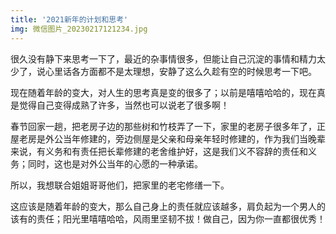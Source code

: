 ```yaml
---
title: '2021新年的计划和思考'
img: 微信图片_20230217121234.jpg
---
```


很久没有静下来思考一下了，最近的杂事情很多，但能让自己沉淀的事情和精力太少了，说心里话各方面都不是太理想，安静了这么久趁有空的时候思考一下吧。

现在随着年龄的变大，对人生的思考真是变的很多了；以前是嘻嘻哈哈的，现在真是觉得自己变得成熟了许多，当然也可以说老了很多啊！

春节回家一趟，把老房子边的那些树和竹枝弄了一下，家里的老房子很多年了，正屋老房是外公当年修建的，旁边侧屋是父亲和母亲年轻时修建的，作为我们当晚辈来说，有义务和有责任把长辈修建的老舍维护好，这是我们义不容辞的责任和义务；同时，这也是对外公当年的心愿的一种承诺。

所以，我想联合姐姐哥哥他们，把家里的老宅修缮一下。

这应该是随着年龄的变大，那么自己身上的责任就应该越多，肩负起为一个男人的该有的责任；阳光里嘻嘻哈哈，风雨里坚韧不拔！做自己，因为你一直都很优秀！